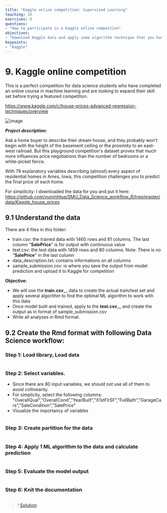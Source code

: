 ```yaml
---
title: "Kaggle online competition: Supervised Learning"
teaching: 20
exercises: 0
questions:
- "How to participate in a Kaggle online compeition"
objectives:
- "Download Kaggle data and apply some algorithm technique that you have learnt to solve the actual data"
keypoints:
- "Kaggle"
---
```

# 9. Kaggle online competition
 
This is a perfect competition for data science students who have completed an online course in machine learning and are looking to expand their skill set before trying a featured competition. 

https://www.kaggle.com/c/house-prices-advanced-regression-techniques/overview
 
![image](https://user-images.githubusercontent.com/43855029/156053760-007e3d08-3472-47e5-ba96-c07d8d3fa325.png)

_**Project description:**_

Ask a home buyer to describe their dream house, and they probably won't begin with the height of the basement ceiling or the proximity to an east-west railroad. But this playground competition's dataset proves that much more influences price negotiations than the number of bedrooms or a white-picket fence.

With 79 explanatory variables describing (almost) every aspect of residential homes in Ames, Iowa, this competition challenges you to predict the final price of each home. 


For simpilicity: I downloaded the data for you and put it here:
https://github.com/vuminhtue/SMU_Data_Science_workflow_R/tree/master/data/Kaggle_house_prices


## 9.1 Understand the data

There are 4 files in this folder: 
- train.csv: the trained data with 1460 rows and 81 columns. The last column "**SalePrice**" is for output with continuous value
- test.csv: the test data with 1459 rows and 80 columns. Note: There is no  "**SalePrice**" in the last column
- data_description.txt: contains informations on all columns
- sample_submission.csv: is where you save the output from model prediction and upload it to Kaggle for competition

**Objective:**
- We will use the **train.csv**__ data to create the actual train/test set and apply several algorithm to find the optimal ML algorithm to work with this data
- Once model built and trained, apply to the **test.csv**__ and create the output as in format of sample_submission.csv
- Write all analyses in Rmd format.

## 9.2 Create the Rmd format with following Data Science workflow:

### Step 1: Load library, Load data

```r

```

### Step 2: Select variables.
- Since there are 80 input variables, we should not use all of them to avoid collinearity.
- For simplicity, select the following columns: "OverallQual","OverallCond","YearBuilt","X1stFlrSF","FullBath","GarageCars","SaleCondition","SalePrice"
- Visualize the importancy of variables

```r

```

### Step 3: Create partition for the data

```r

```

### Step 4: Apply 1 ML algorithm to the data and calculate prediction

```r

```

### Step 5: Evaluate the model output

```r

```

### Step 6: Knit the documentation

```r

```

>! [Solution](https://raw.githubusercontent.com/vuminhtue/SMU_Data_Science_workflow_R/master/files/house-prices/Kaggle_house_price.Rmd)


